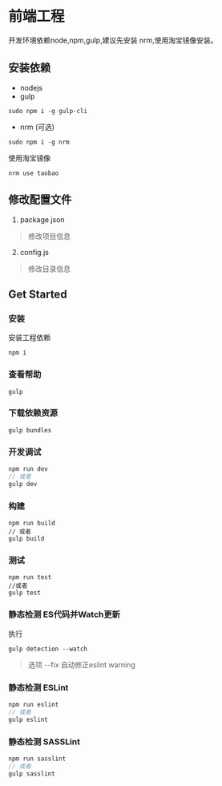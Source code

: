 # 前端工程

开发环境依赖node,npm,gulp,建议先安装 nrm,使用淘宝镜像安装。

## 安装依赖
* nodejs
* gulp
```
sudo npm i -g gulp-cli
```
* nrm (可选)
```
sudo npm i -g nrm 
```
使用淘宝镜像
```
nrm use taobao
```

## 修改配置文件

1. package.json
> 修改项目信息
2. config.js 
> 修改目录信息

## Get Started

### 安装
安装工程依赖
```blash
npm i
```

### 查看帮助 
```
gulp
```

### 下载依赖资源
```
gulp bundles
```

### 开发调试
``` JavaScript
npm run dev
// 或者
gulp dev
```

### 构建
```
npm run build
// 或者
gulp build
```

### 测试
```
npm run test
//或者
gulp test
```
### 静态检测 ES代码并Watch更新
执行
```blash
gulp detection --watch
```
> 选项 --fix 自动修正eslint warning

### 静态检测 ESLint
``` JavaScript
npm run eslint
// 或者
gulp eslint
```
### 静态检测 SASSLint
``` JavaScript
npm run sasslint
// 或者
gulp sasslint
```
